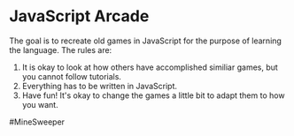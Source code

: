 # JavaScript Arcade

The goal is to recreate old games in JavaScript for the purpose of learning the language. The rules are:

1. It is okay to look at how others have accomplished similiar games, but you cannot follow tutorials. 
2. Everything has to be written in JavaScript.
3. Have fun! It's okay to change the games a little bit to adapt them to how you want. 

#MineSweeper 

